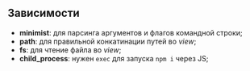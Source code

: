 ## Зависимости

- **minimist**: для парсинга аргументов и флагов командной строки;
- **path**: для правильной конкатинации путей во _view_;
- **fs**: для чтение файла во _view_;
- **child_process**: нужен `exec` для запуска `npm i` через JS;